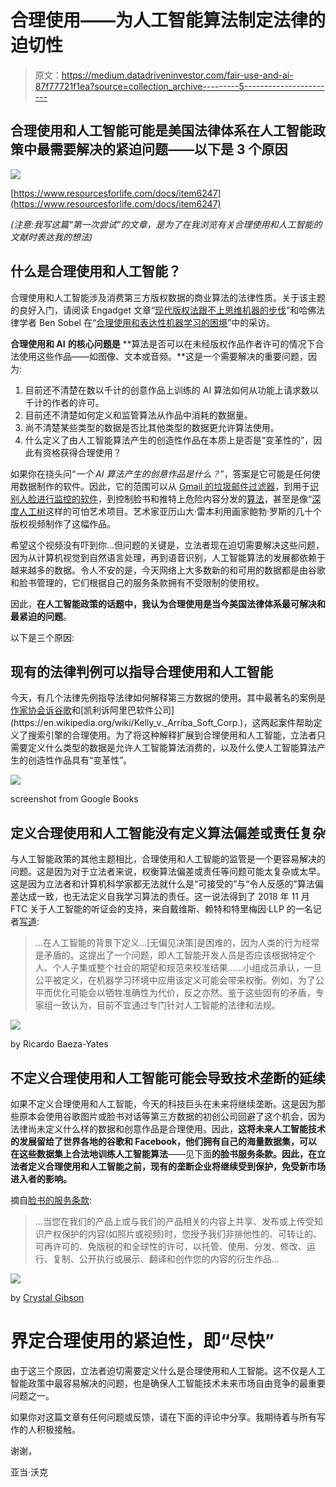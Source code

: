 # 合理使用——为人工智能算法制定法律的迫切性

> 原文：<https://medium.datadriveninvestor.com/fair-use-and-ai-87f77721f1ea?source=collection_archive---------5----------------------->

## 合理使用和人工智能可能是美国法律体系在人工智能政策中最需要解决的紧迫问题——以下是 3 个原因

![](img/5e46f44d2f59d44f2a17746716bbb653.png)

[https://www.resourcesforlife.com/docs/item6247](https://www.resourcesforlife.com/docs/item6247)

*(注意:我写这篇“第一次尝试”的文章，是为了在我浏览有关合理使用和人工智能的文献时表达我的想法)*

## 什么是合理使用和人工智能？

合理使用和人工智能涉及消费第三方版权数据的商业算法的法律性质。关于该主题的良好入门，请阅读 Engadget 文章“[现代版权法跟不上思维机器的步伐](https://www.engadget.com/2017/12/13/copyright-law-AI-robot-thinking-machines/)”和哈佛法律学者 Ben Sobel 在“[合理使用和表达性机器学习的困境](http://www.ip-watch.org/2017/08/23/dilemma-fair-use-expressive-machine-learning-interview-ben-sobel/)”中的采访。

**合理使用和 AI** **的核心问题是** **算法是否可以在未经版权作品作者许可的情况下合法使用这些作品——如图像、文本或音频。**这是一个需要解决的重要问题，因为:

1.  目前还不清楚在数以千计的创意作品上训练的 AI 算法如何从功能上请求数以千计的作者的许可。
2.  目前还不清楚如何定义和监管算法从作品中消耗的数据量。
3.  尚不清楚某些类型的数据是否比其他类型的数据更允许算法使用。
4.  什么定义了由人工智能算法产生的创造性作品在本质上是否是“变革性的”，因此有资格获得合理使用？

如果你在挠头问“*一个 AI 算法产生的创意作品是什么？*”，答案是它可能是任何使用数据制作的软件。因此，它的范围可以从 [Gmail 的垃圾邮件过滤器](https://techcrunch.com/2017/05/31/google-says-its-machine-learning-tech-now-blocks-99-9-of-gmail-spam-and-phishing-messages/)，到用于[识别人脸进行监控的软件](https://www.youtube.com/watch?v=K4u4Dpl6NKk)，到控制脸书和推特上危险内容分发的[算法](https://www.theguardian.com/technology/2014/aug/28/algorithms-google-facebook-censorship)，甚至是像“[深度人工树](https://www.engadget.com/2017/04/06/ai-on-joy-of-painting-on-lsd/)这样的可怕艺术项目。艺术家亚历山大·雷本利用画家鲍勃·罗斯的几十个版权视频制作了这幅作品。

希望这个视频没有吓到你…但问题的关键是，立法者现在迫切需要解决这些问题，因为从计算机视觉到自然语言处理，再到语音识别，人工智能算法的发展都依赖于越来越多的数据。令人不安的是，今天网络上大多数新的和可用的数据都是由谷歌和脸书管理的，它们根据自己的服务条款拥有不受限制的使用权。

因此，**在人工智能政策的话题中，**我认为**合理使用是当今美国法律体系最可解决和最紧迫的问题**。

以下是三个原因:

## 现有的法律判例可以指导合理使用和人工智能

今天，有几个法律先例指导法律如何解释第三方数据的使用。其中最著名的案例是[作家协会诉谷歌](https://en.wikipedia.org/wiki/Authors_Guild,_Inc._v._Google,_Inc.)和[凯利诉阿里巴软件公司](https://en.wikipedia.org/wiki/Kelly_v._Arriba_Soft_Corp.)，这两起案件帮助定义了搜索引擎的合理使用。为了将这种解释扩展到合理使用和人工智能，立法者只需要定义什么类型的数据是允许人工智能算法消费的，以及什么使人工智能算法产生的创造性作品具有“变革性”。

![](img/c7af0e6a55ae9308e186b36503f89442.png)

screenshot from Google Books

## 定义合理使用和人工智能没有定义算法偏差或责任复杂

与人工智能政策的其他主题相比，合理使用和人工智能的监管是一个更容易解决的问题。这是因为对于立法者来说，权衡算法偏差或责任等问题可能太复杂或太早。这是因为立法者和计算机科学家都无法就什么是“可接受的”与“令人反感的”算法偏差达成一致，也无法定义自我学习算法的责任。这一说法得到了 2018 年 11 月 FTC 关于人工智能的听证会的支持，来自戴维斯、赖特和特里梅因·LLP 的一名记者[写道](https://www.dwt.com/FTC-Hearings-Exploring-Algorithms-Artificial-Intelligence-and-Predictive-Analytics-Focus-on-Notions-of-Fairness-Transparency-and-Ethical-Uses-12-03-2018/):

> …在人工智能的背景下定义…[无偏见决策]是困难的，因为人类的行为经常是矛盾的。这提出了一个问题，即人工智能开发人员是否应该根据特定个人、个人子集或整个社会的期望和规范来校准结果……小组成员承认，一旦公平被定义，在机器学习环境中应用该定义可能会带来权衡。例如，为了公平而优化可能会以牺牲准确性为代价，反之亦然。鉴于这些固有的矛盾，专家组一致认为，目前不宜通过专门针对人工智能的法律和法规。

![](img/8abdabe53725346a7b3c1cfaef23ce3a.png)

by Ricardo Baeza-Yates

## 不定义合理使用和人工智能可能会导致技术垄断的延续

如果不定义合理使用和人工智能，今天的科技巨头在未来将继续垄断。这是因为那些原本会使用谷歌图片或脸书对话等第三方数据的初创公司回避了这个机会，因为法律尚未定义什么样的数据和创意作品是合理使用。因此，**这将未来人工智能技术的发展留给了世界各地的谷歌和 Facebook，他们拥有自己的海量数据集，可以在这些数据集上合法地训练人工智能算法**——见下面**的脸书服务条款。因此，在立法者定义合理使用和人工智能之前，现有的垄断企业将继续受到保护，免受新市场进入者的影响。**

摘自[脸书的服务条款](https://www.facebook.com/terms.php):

> …当您在我们的产品上或与我们的产品相关的内容上共享、发布或上传受知识产权保护的内容(如照片或视频)时，您授予我们非排他性的、可转让的、可再许可的、免版税的和全球性的许可，以托管、使用、分发、修改、运行、复制、公开执行或展示、翻译和创作您的内容的衍生作品…

![](img/29e788d9fa7f4b61f8e6b284b661190a.png)

by [Crystal Gibson](https://mashable.com/2010/08/09/social-media-monopoly/#1uXauS3fHOqg)

# 界定合理使用的紧迫性，即“尽快”

由于这三个原因，立法者迫切需要定义什么是合理使用和人工智能。这不仅是人工智能政策中最容易解决的问题，也是确保人工智能技术未来市场自由竞争的最重要问题之一。

如果你对这篇文章有任何问题或反馈，请在下面的评论中分享。我期待着与所有写作的人积极接触。

谢谢，

亚当·沃克